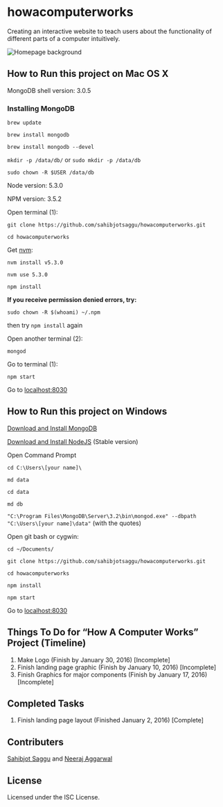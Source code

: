 # howacomputerworks
Creating an interactive website to teach users about the functionality of different parts of a computer intuitively.

![Homepage background](https://raw.githubusercontent.com/sahibjotsaggu/howacomputerworks/master/public/assets/images/main_bg.png)

## How to Run this project on Mac OS X

MongoDB shell version: 3.0.5

### Installing MongoDB

`brew update`

`brew install mongodb`

`brew install mongodb --devel`

`mkdir -p /data/db/` or `sudo mkdir -p /data/db`

`sudo chown -R $USER /data/db`

Node version: 5.3.0

NPM version: 3.5.2

Open terminal (1):

`git clone https://github.com/sahibjotsaggu/howacomputerworks.git`

`cd howacomputerworks`

Get [nvm](https://github.com/creationix/nvm#install-script):

`nvm install v5.3.0`

`nvm use 5.3.0`

`npm install`

**If you receive permission denied errors, try:**

`sudo chown -R $(whoami) ~/.npm`

then try `npm install` again

Open another terminal (2):

`mongod`

Go to terminal (1):

`npm start`

Go to [localhost:8030](http://localhost:8030)

## How to Run this project on Windows

[Download and Install MongoDB](https://www.mongodb.org/downloads#production)

[Download and Install NodeJS](https://nodejs.org/) (Stable version)

Open Command Prompt

`cd C:\Users\[your name]\`

`md data`

`cd data`

`md db`

`"C:\Program Files\MongoDB\Server\3.2\bin\mongod.exe" --dbpath "C:\Users\[your name]\data"` (with the quotes)

Open git bash or cygwin:

`cd ~/Documents/`

`git clone https://github.com/sahibjotsaggu/howacomputerworks.git`

`cd howacomputerworks`

`npm install`

`npm start`

Go to [localhost:8030](http://localhost:8030)

## Things To Do for “How A Computer Works” Project (Timeline)
1. Make Logo (Finish by January 30, 2016) [Incomplete]
2. Finish landing page graphic (Finish by January 10, 2016) [Incomplete]
3. Finish Graphics for major components (Finish by January 17, 2016) [Incomplete]

## Completed Tasks 
1. Finish landing page layout (Finished January 2, 2016) [Complete]

## Contributers
[Sahibjot Saggu](http://www.sahibjot.me/) and [Neeraj Aggarwal](http://www.neerajaggarwal.com/)

## License
Licensed under the ISC License.
